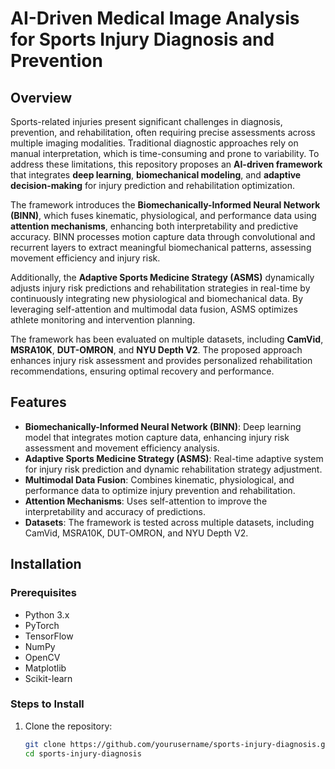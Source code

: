 # AI-Driven Medical Image Analysis for Sports Injury Diagnosis and Prevention

## Overview
Sports-related injuries present significant challenges in diagnosis, prevention, and rehabilitation, often requiring precise assessments across multiple imaging modalities. Traditional diagnostic approaches rely on manual interpretation, which is time-consuming and prone to variability. To address these limitations, this repository proposes an **AI-driven framework** that integrates **deep learning**, **biomechanical modeling**, and **adaptive decision-making** for injury prediction and rehabilitation optimization.

The framework introduces the **Biomechanically-Informed Neural Network (BINN)**, which fuses kinematic, physiological, and performance data using **attention mechanisms**, enhancing both interpretability and predictive accuracy. BINN processes motion capture data through convolutional and recurrent layers to extract meaningful biomechanical patterns, assessing movement efficiency and injury risk.

Additionally, the **Adaptive Sports Medicine Strategy (ASMS)** dynamically adjusts injury risk predictions and rehabilitation strategies in real-time by continuously integrating new physiological and biomechanical data. By leveraging self-attention and multimodal data fusion, ASMS optimizes athlete monitoring and intervention planning.

The framework has been evaluated on multiple datasets, including **CamVid**, **MSRA10K**, **DUT-OMRON**, and **NYU Depth V2**. The proposed approach enhances injury risk assessment and provides personalized rehabilitation recommendations, ensuring optimal recovery and performance.

## Features
- **Biomechanically-Informed Neural Network (BINN)**: Deep learning model that integrates motion capture data, enhancing injury risk assessment and movement efficiency analysis.
- **Adaptive Sports Medicine Strategy (ASMS)**: Real-time adaptive system for injury risk prediction and dynamic rehabilitation strategy adjustment.
- **Multimodal Data Fusion**: Combines kinematic, physiological, and performance data to optimize injury prevention and rehabilitation.
- **Attention Mechanisms**: Uses self-attention to improve the interpretability and accuracy of predictions.
- **Datasets**: The framework is tested across multiple datasets, including CamVid, MSRA10K, DUT-OMRON, and NYU Depth V2.

## Installation

### Prerequisites
- Python 3.x
- PyTorch
- TensorFlow
- NumPy
- OpenCV
- Matplotlib
- Scikit-learn

### Steps to Install
1. Clone the repository:
   ```bash
   git clone https://github.com/yourusername/sports-injury-diagnosis.git
   cd sports-injury-diagnosis
